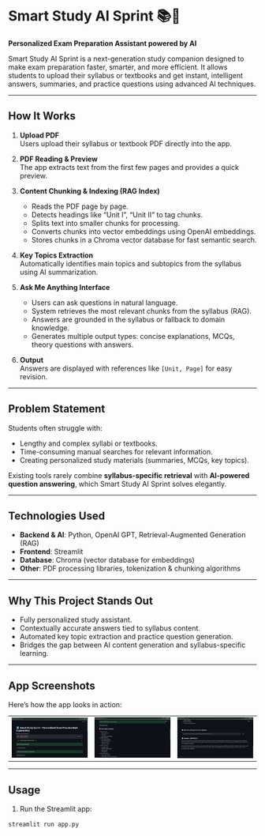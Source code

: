 # Smart Study AI Sprint 📚🤖

**Personalized Exam Preparation Assistant powered by AI**

Smart Study AI Sprint is a next-generation study companion designed to make exam preparation faster, smarter, and more efficient. It allows students to upload their syllabus or textbooks and get instant, intelligent answers, summaries, and practice questions using advanced AI techniques.

---

## How It Works

1. **Upload PDF**  
   Users upload their syllabus or textbook PDF directly into the app.

2. **PDF Reading & Preview**  
   The app extracts text from the first few pages and provides a quick preview.

3. **Content Chunking & Indexing (RAG Index)**  
   - Reads the PDF page by page.  
   - Detects headings like “Unit I”, “Unit II” to tag chunks.  
   - Splits text into smaller chunks for processing.  
   - Converts chunks into vector embeddings using OpenAI embeddings.  
   - Stores chunks in a Chroma vector database for fast semantic search.

4. **Key Topics Extraction**  
   Automatically identifies main topics and subtopics from the syllabus using AI summarization.

5. **Ask Me Anything Interface**  
   - Users can ask questions in natural language.  
   - System retrieves the most relevant chunks from the syllabus (RAG).  
   - Answers are grounded in the syllabus or fallback to domain knowledge.  
   - Generates multiple output types: concise explanations, MCQs, theory questions with answers.

6. **Output**  
   Answers are displayed with references like `[Unit, Page]` for easy revision.

---

## Problem Statement

Students often struggle with:

- Lengthy and complex syllabi or textbooks.  
- Time-consuming manual searches for relevant information.  
- Creating personalized study materials (summaries, MCQs, key topics).  

Existing tools rarely combine **syllabus-specific retrieval** with **AI-powered question answering**, which Smart Study AI Sprint solves elegantly.

---

## Technologies Used

- **Backend & AI**: Python, OpenAI GPT, Retrieval-Augmented Generation (RAG)  
- **Frontend**: Streamlit  
- **Database**: Chroma (vector database for embeddings)  
- **Other**: PDF processing libraries, tokenization & chunking algorithms  

---

## Why This Project Stands Out

- Fully personalized study assistant.  
- Contextually accurate answers tied to syllabus content.  
- Automated key topic extraction and practice question generation.  
- Bridges the gap between AI content generation and syllabus-specific learning.  

---

## App Screenshots

Here’s how the app looks in action:

<table>
  <tr>
    <td><img src="screenshots/Uploading_pdf.png" alt="Uploading PDF" width="300"></td>
    <td><img src="screenshots/Extracting_key_topics.png" alt="Extracting Key Topics" width="300"></td>
    <td><img src="screenshots/Search_engine.png" alt="Search Engine" width="300"></td>
  </tr>
</table>

---

## Usage

1. Run the Streamlit app:

```bash
streamlit run app.py